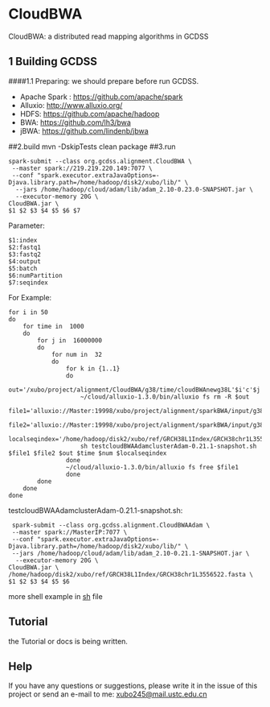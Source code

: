 # CloudBWA
CloudBWA: a distributed read mapping algorithms in GCDSS

## 1 Building GCDSS

####1.1 Preparing: we should prepare before run GCDSS.

- Apache Spark  : https://github.com/apache/spark
- Alluxio: http://www.alluxio.org/
- HDFS: https://github.com/apache/hadoop 
- BWA: https://github.com/lh3/bwa
- jBWA: https://github.com/lindenb/jbwa
 
##2.build
	mvn -DskipTests clean package
##3.run

	spark-submit --class org.gcdss.alignment.CloudBWA \
	 --master spark://219.219.220.149:7077 \
	 --conf "spark.executor.extraJavaOptions=-Djava.library.path=/home/hadoop/disk2/xubo/lib/" \
	  --jars /home/hadoop/cloud/adam/lib/adam_2.10-0.23.0-SNAPSHOT.jar \
	  --executor-memory 20G \
	CloudBWA.jar \
	$1 $2 $3 $4 $5 $6 $7

Parameter:

	$1:index
    $2:fastq1
	$3:fastq2
	$4:output
	$5:batch
	$6:numPartition
	$7:seqindex

For Example:

	for i in 50
	do
		for time in  1000
		do
			for j in  16000000
			do
				for num in  32
				do
					for k in {1..1}
					do
						out='/xubo/project/alignment/CloudBWA/g38/time/cloudBWAnewg38L'$i'c'$j'Nhs20Paired12time'$time'num'$num'k'$k'.adam'
						~/cloud/alluxio-1.3.0/bin/alluxio fs rm -R $out
						file1='alluxio://Master:19998/xubo/project/alignment/sparkBWA/input/g38/newg38L'$i'c'$j'Nhs20Paired1F18.fastq'
						file2='alluxio://Master:19998/xubo/project/alignment/sparkBWA/input/g38/newg38L'$i'c'$j'Nhs20Paired2F18.fastq'
						localseqindex='/home/hadoop/disk2/xubo/ref/GRCH38L1Index/GRCH38chr1L3556522.seqIndex'
						sh testcloudBWAAdamclusterAdam-0.21.1-snapshot.sh $file1 $file2 $out $time $num $localseqindex
					done
					~/cloud/alluxio-1.3.0/bin/alluxio fs free $file1
					done
			done
		done
	done

testcloudBWAAdamclusterAdam-0.21.1-snapshot.sh:

	 spark-submit --class org.gcdss.alignment.CloudBWAAdam \
	 --master spark://MasterIP:7077 \
	 --conf "spark.executor.extraJavaOptions=-Djava.library.path=/home/hadoop/disk2/xubo/lib/" \
	 --jars /home/hadoop/cloud/adam/lib/adam_2.10-0.21.1-SNAPSHOT.jar \
	  --executor-memory 20G \
	CloudBWA.jar \
	/home/hadoop/disk2/xubo/ref/GRCH38L1Index/GRCH38chr1L3556522.fasta \
	$1 $2 $3 $4 $5 $6
	 
more shell example in [sh](./sh) file 

## Tutorial

the Tutorial or docs is being written.

## Help

If you have any questions or suggestions, please write it in the issue of this project or send an e-mail to me: xubo245@mail.ustc.edu.cn